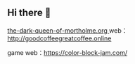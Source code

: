 ## Hi there 👋

[the-dark-queen-of-mortholme.org ](http://the-dark-queen-of-mortholme.org)
web：http://goodcoffeegreatcoffee.online

game web：https://color-block-jam.com/


<!--
**eatonlu007/eatonlu007** is a ✨ _special_ ✨ repository because its `README.md` (this file) appears on your GitHub profile.





-->
